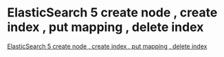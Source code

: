 # ElasticSearch 5 create node , create index , put mapping , delete index

[ElasticSearch 5 create node , create index , put mapping , delete index](http://useof.org/java/java-elasticsearch-5-examples-with-node-index-and-mapping-running-local)
